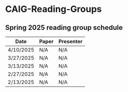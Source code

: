 # CAIG-Reading-Groups

## Spring 2025 reading group schedule

| Date | Paper | Presenter |
|------------|-------------------------------------------------------|----------------------------------|
| 4/10/2025 | N/A | N/A |
| 3/27/2025 | N/A | N/A |
| 3/13/2025 | N/A | N/A |
| 2/27/2025 | N/A | N/A |
| 2/13/2025 | N/A | N/A |
